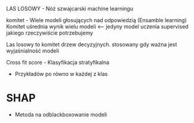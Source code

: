 LAS LOSOWY - Nóż szwajcarski machine learningu

komitet - Wiele modeli głosujących nad odpowiedzią (Ensamble learning)
Komitet uśrednia wynik wielu modeli <-- jedyny model uczenia supervised jakiego rzeczywiście potrzebujemy

Las losowy to komitet drzew decyzyjnych. stosowany gdy ważna jest wyjaśnialność modeli

Cross fit score - Klasyfikacja stratyfikalna
- Przykładów po równo w każdej z klas

# SHAP
- Metoda na odblackboxowanie modeli